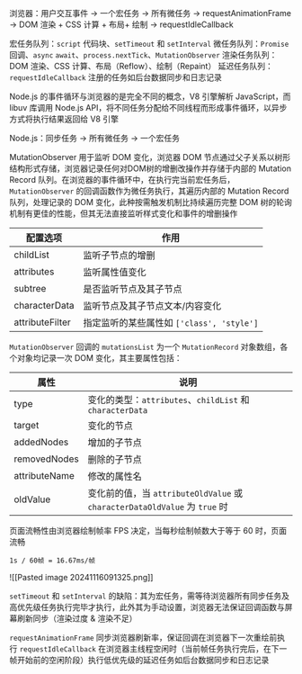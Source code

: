 浏览器：用户交互事件 -> 一个宏任务 -> 所有微任务 -> requestAnimationFrame -> DOM 渲染 + CSS 计算 + 布局+ 绘制 -> requestIdleCallback

宏任务队列：`script` 代码块、`setTimeout` 和 `setInterval`
微任务队列：`Promise` 回调、`async` `await`、`process.nextTick`、`MutationObserver`
渲染任务队列：DOM 渲染、CSS 计算、布局（Reflow）、绘制（Repaint）
延迟任务队列：`requestIdleCallback` 注册的任务如后台数据同步和日志记录

Node.js 的事件循环与浏览器的是完全不同的概念，V8 引擎解析 JavaScript，而 libuv 库调用 Node.js API，将不同任务分配给不同线程而形成事件循环，以异步方式将执行结果返回给 V8 引擎

Node.js：同步任务 -> 所有微任务 -> 一个宏任务

MutationObserver 用于监听 DOM 变化，浏览器 DOM 节点通过父子关系以树形结构形式存储，浏览器记录任何对DOM树的增删改操作并存储于内部的 Mutation Record 队列。在浏览器的事件循环中，在执行完当前宏任务后，`MutationObserver` 的回调函数作为微任务执行，其遍历内部的 Mutation Record 队列，处理记录的 DOM 变化，此种按需触发机制比持续遍历完整 DOM 树的轮询机制有更佳的性能，但其无法直接监听样式变化和事件的增删操作

| 配置选项            | 作用                              |
| --------------- | ------------------------------- |
| childList       | 监听子节点的增删                        |
| attributes      | 监听属性值变化                         |
| subtree         | 是否监听节点及其子节点                     |
| characterData   | 监听节点及其子节点文本/内容变化                |
| attributeFilter | 指定监听的某些属性如 `['class', 'style']` |

`MutationObserver` 回调的 `mutationsList` 为一个 `MutationRecord` 对象数组，各个对象均记录一次 DOM 变化，其主要属性包括：

| 属性          | 说明                                                                       |
| ------------- | -------------------------------------------------------------------------- |
| type          | 变化的类型：`attributes`、`childList` 和 `characterData`                   |
| target        | 变化的节点                                                                 |
| addedNodes    | 增加的子节点                                                               |
| removedNodes  | 删除的子节点                                                               |
| attributeName | 修改的属性名                                                               |
| oldValue      | 变化前的值，当 `attributeOldValue` 或 `characterDataOldValue` 为 `true` 时 |

页面流畅性由浏览器绘制帧率 FPS 决定，当每秒绘制帧数大于等于 60 时，页面流畅

```
1s / 60帧 = 16.67ms/帧
```

![[Pasted image 20241116091325.png]]

`setTimeout` 和 `setInterval` 的缺陷：其为宏任务，需等待浏览器所有同步任务及高优先级任务执行完毕才执行，此外其为手动设置，浏览器无法保证回调函数与屏幕刷新同步（渲染过度 & 渲染不足）

`requestAnimationFrame` 同步浏览器刷新率，保证回调在浏览器下一次重绘前执行
`requestIdleCallback` 在浏览器主线程空闲时（当前帧任务执行完后，在下一帧开始前的空闲阶段）执行低优先级的延迟任务如后台数据同步和日志记录